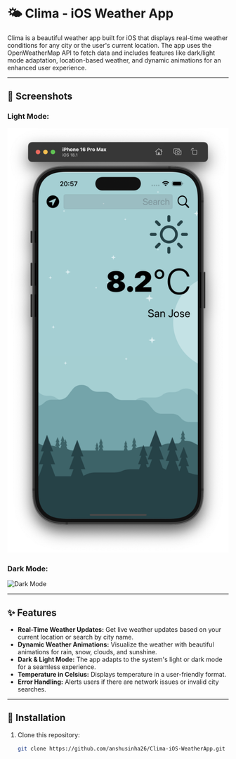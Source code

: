 # 🌤️ Clima - iOS Weather App

Clima is a beautiful weather app built for iOS that displays real-time weather conditions for any city or the user's current location. The app uses the OpenWeatherMap API to fetch data and includes features like dark/light mode adaptation, location-based weather, and dynamic animations for an enhanced user experience.

---

## 📸 Screenshots

### Light Mode:
![Light Mode](Clima/light_mode_screenshot.png)

### Dark Mode:
![Dark Mode](path/to/dark-mode-screenshot.png)

---

## ✨ Features

- **Real-Time Weather Updates:** Get live weather updates based on your current location or search by city name.
- **Dynamic Weather Animations:** Visualize the weather with beautiful animations for rain, snow, clouds, and sunshine.
- **Dark & Light Mode:** The app adapts to the system's light or dark mode for a seamless experience.
- **Temperature in Celsius:** Displays temperature in a user-friendly format.
- **Error Handling:** Alerts users if there are network issues or invalid city searches.

---

## 🔧 Installation

1. Clone this repository:
   ```bash
   git clone https://github.com/anshusinha26/Clima-iOS-WeatherApp.git
